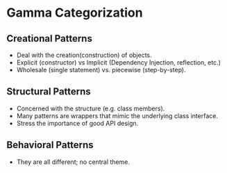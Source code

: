 ﻿# Gamma Categorization

## Creational Patterns

- Deal with the creation(construction) of objects.
- Explicit (constructor) vs Implicit (Dependency Injection, reflection, etc.)
- Wholesale (single statement) vs. piecewise (step-by-step).

## Structural Patterns

- Concerned with the structure (e.g. class members).
- Many patterns are wrappers that mimic the underlying class interface.
- Stress the importance of good API design.

## Behavioral Patterns
- They are all different; no central theme.
